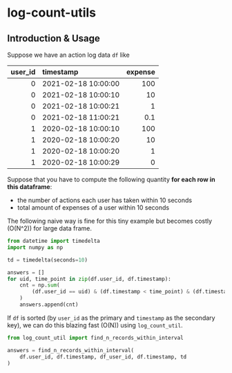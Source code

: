# log-count-utils

## Introduction & Usage

Suppose we have an action log data `df` like

| user_id | timestamp           | expense |
| ------: | :------------------ | ------: |
|       0 | 2021-02-18 10:00:00 |     100 |
|       0 | 2021-02-18 10:00:10 |      10 |
|       0 | 2021-02-18 10:00:21 |       1 |
|       0 | 2021-02-18 11:00:21 |     0.1 |
|       1 | 2020-02-18 10:00:10 |     100 |
|       1 | 2020-02-18 10:00:20 |      10 |
|       1 | 2020-02-18 10:00:20 |       1 |
|       1 | 2020-02-18 10:00:29 |       0 |

Suppose that you have to compute the following quantity **for each row in this dataframe**:

- the number of actions each user has taken within 10 seconds
- total amount of expenses of a user within 10 seconds

The following naive way is fine for this tiny example but becomes costly (O(N^2)) for large data frame.

```python
from datetime import timedelta
import numpy as np

td = timedelta(seconds=10)

answers = []
for uid, time_point in zip(df.user_id, df.timestamp):
    cnt = np.sum(
        (df.user_id == uid) & (df.timestamp < time_point) & (df.timestamp >= (time_point - td))
    )
    answers.append(cnt)
```

If `df` is sorted (by `user_id` as the primary and `timestamp` as the secondary key),
we can do this blazing fast (O(N)) using `log_count_util`.

```python
from log_count_util import find_n_records_within_interval

answers = find_n_records_within_interval(
    df.user_id, df.timestamp, df_user_id, df.timestamp, td
)
```
